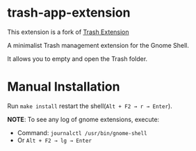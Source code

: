 trash-app-extension
===========================
This extension is a fork of [Trash Extension](https://gitlab.com/bertoldia/gnome-shell-trash-extension)

A minimalist Trash management extension for the Gnome Shell.

It allows you to empty and open the Trash folder.

# Manual Installation
Run `make install` restart the shell(`Alt + F2 → r → Enter`).

**NOTE**: To see any log of gnome extensions, execute:

- Command: `journalctl /usr/bin/gnome-shell`
- Or `Alt + F2 → lg → Enter`
